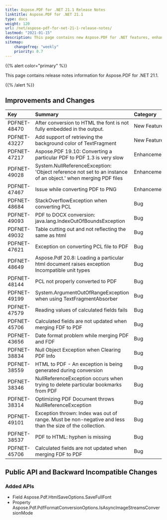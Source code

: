 ```yaml
---
title: Aspose.PDF for .NET 21.1 Release Notes
linktitle: Aspose.PDF for .NET 21.1
type: docs
weight: 120
url: /net/aspose-pdf-for-net-21-1-release-notes/
lastmod: "2021-01-15"
description: This page contains new Aspose.PDF for .NET features, enhancement, and bug fixes in 2021, version 21.1.
sitemap:
    changefreq: "weekly"
    priority: 0.7
---
```


{{% alert color="primary" %}}

This page contains release notes information for Aspose.PDF for .NET 21.1.

{{% /alert %}}

## Improvements and Changes

|**Key**|**Summary**|**Category**|
| :- | :- | :- |
|PDFNET-48470|After conversion to HTML the font is not fully embedded in the output.|New Feature|
|PDFNET-43227|Add support of retrieving the background color of TextFragment|New Feature|
|PDFNET-47217|Aspose.PDF 19.10: Converting a particular PDF to PDF 1.3 is very slow|Enhancement|
|PDFNET-49028|System.NullReferenceException: 'Object reference not set to an instance of an object.' when merging PDF files|Enhancement|
|PDFNET-47467|Issue while converting PDF to PNG|Enhancement|
|PDFNET-48684|StackOverflowException when converting PCL|Bug|
|PDFNET-49093|PDF to DOCX conversion: java.lang.IndexOutOfBoundsException|Bug|
|PDFNET-49032|Table cutting out and not reflecting the same as html|Bug|
|PDFNET-47621|Exception on converting PCL file to PDF|Bug|
|PDFNET-48649|Aspose.Pdf 20.8: Loading a particular html document raises exception Incompatible unit types|Bug|
|PDFNET-48144|PCL not properly converted to PDF|Bug|
|PDFNET-49199|System.ArgumentOutOfRangeException when using TextFragmentAbsorber|Bug|
|PDFNET-47579|Reading values of calculated fields fails|Bug|
|PDFNET-45706|Calculated fields are not updated when merging FDF to PDF|Bug|
|PDFNET-43656|Date format problem while merging PDF and FDF|Bug|
|PDFNET-38834|Null Object Exception when Clearing PDF Info|Bug|
|PDFNET-38559|HTML to PDF - An exception is being generated during conversion|Bug|
|PDFNET-38346|NullReferenceException occurs when trying to delete particular bookmarks from PDF|Bug|
|PDFNET-38314|Optimizing PDF Document throws NullReferenceException|Bug|
|PDFNET-49101|Exception thrown: Index was out of range. Must be non-negative and less than the size of the collection.|Bug|
|PDFNET-38537|PDF to HTML: hyphen is missing|Bug|
|PDFNET-45706|Calculated fields are not updated when merging FDF to PDF|Bug|

## Public API and Backward Incompatible Changes

### Added APIs

* Field Aspose.Pdf.HtmlSaveOptions.SaveFullFont
* Property Aspose.Pdf.PdfFormatConversionOptions.IsAsyncImageStreamsConversionMode

